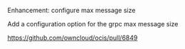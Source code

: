 Enhancement: configure max message size

Add a configuration option for the grpc max message size

https://github.com/owncloud/ocis/pull/6849
